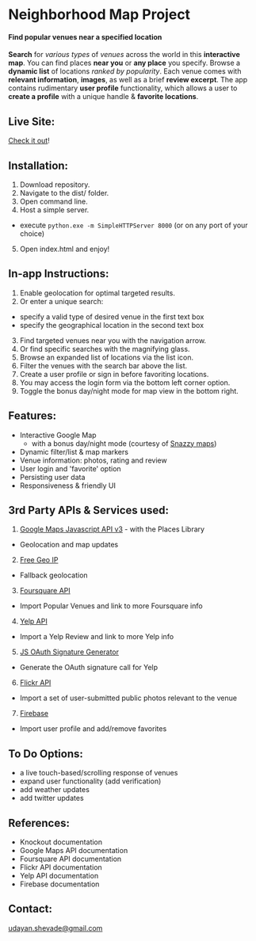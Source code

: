 # Neighborhood Map Project

#### Find popular venues near a specified location

**Search** for *various types* of *venues* across the world in this **interactive map**. You can find places **near you** or **any place** you specify. Browse a **dynamic list** of locations *ranked by popularity*. Each venue comes with **relevant information**, **images**, as well as a brief **review excerpt**. The app contains rudimentary **user profile** functionality, which allows a user to **create a profile** with a unique handle & **favorite locations**.

## Live Site:

[Check it out](http://udayanshevade.github.io/Interactive-Neighborhood-App/)!

## Installation:

1. Download repository.
2. Navigate to the dist/ folder.
3. Open command line.
4. Host a simple server.
  * execute `python.exe -m SimpleHTTPServer 8000` (or on any port of your choice)
5. Open index.html and enjoy!

## In-app Instructions:

1. Enable geolocation for optimal targeted results.
2. Or enter a unique search:
  - specify a valid type of desired venue in the first text box
  - specify the geographical location in the second text box
3. Find targeted venues near you with the navigation arrow.
4. Or find specific searches with the magnifying glass.
5. Browse an expanded list of locations via the list icon.
6. Filter the venues with the search bar above the list.
7. Create a user profile or sign in before favoriting locations.
8. You may access the login form via the bottom left corner option.
9. Toggle the bonus day/night mode for map view in the bottom right.


## Features:

- Interactive Google Map
  - with a bonus day/night mode (courtesy of [Snazzy maps](https://snazzymaps.com))
- Dynamic filter/list & map markers
- Venue information: photos, rating and review
- User login and 'favorite' option
- Persisting user data
- Responsiveness & friendly UI

## 3rd Party APIs & Services used:

1. [Google Maps Javascript API v3](https://developers.google.com/maps/documentation/javascript/) - with the Places Library
  * Geolocation and map updates
2. [Free Geo IP](http://freegeoip.net/)
  * Fallback geolocation
3. [Foursquare API](https://developer.foursquare.com/)
  * Import Popular Venues and link to more Foursquare info
4. [Yelp API](https://www.yelp.com/developers/documentation/v2/overview)
  * Import a Yelp Review and link to more Yelp info
5. [JS OAuth Signature Generator](https://github.com/bettiolo/oauth-signature-js)
  * Generate the OAuth signature call for Yelp
6. [Flickr API](https://www.flickr.com/services/api/)
  * Import a set of user-submitted public photos relevant to the venue
7. [Firebase](https://www.firebase.com)
  * Import user profile and add/remove favorites

## To Do Options:

- a live touch-based/scrolling response of venues
- expand user functionality (add verification)
- add weather updates
- add twitter updates

## References:

- Knockout documentation
- Google Maps API documentation
- Foursquare API documentation
- Flickr API documentation
- Yelp API documentation
- Firebase documentation

## Contact:

udayan.shevade@gmail.com